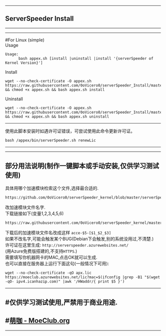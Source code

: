 -----------------------------   
##  ServerSpeeder Install     
-----------------------------      
----------------------------- 
#For Linux (simple)   
Usage    
```
Usage:     
      bash appex.sh [install |uninstall |install '{serverSpeeder of Kernel Version}']     
```
Install
```
wget --no-check-certificate -O appex.sh https://raw.githubusercontent.com/0oVicero0/serverSpeeder_Install/master/appex.sh && chmod +x appex.sh && bash appex.sh install

```    
Uninstall    
```
wget --no-check-certificate -O appex.sh https://raw.githubusercontent.com/0oVicero0/serverSpeeder_Install/master/appex.sh && chmod +x appex.sh && bash appex.sh uninstall

```  
-----------------------------     
使用此脚本安装时如遇许可证错误，可尝试使用此命令更新许可证。
```    
bash /appex/bin/serverSpeeder.sh renewLic
```

-----------------------------
-----------------------------    
部分用法说明(制作一键脚本或手动安装,仅供学习测试使用)
-----------------------------
具体用哪个加速模块检索这个文件,选择最合适的.         
```
https://github.com/0oVicero0/serverSpeeder_kernel/blob/master/serverSpeeder.txt
```
改加速模块文件名字.       
下载链接如下(变量$1,$2,$3,$4,$5,$6)   
```
https://raw.githubusercontent.com/0oVicero0/serverSpeeder_kernel/master/$1/$2/$3/$4/$5/$6
```
下载后的加速模块文件名改成这样  ```acce-$5-[$1_$2_$3]```            
如果不改名字,可能会触发某个BUG(Debian下会触发,别的系统没用过,不清楚.)           
许可证在这里生成: ```http://serverspeeder.azurewebsites.net/```             
(用Azure免费版搭建的,不支持```HTTPS```.)          
需要填写你机器网卡的MAC,点击OK就可以生成.                 
也可以直接在服务器上运行下面这句(一般情况下可用):      
```
wget --no-check-certificate -qO apx.lic https://moeclub.azurewebsites.net/lic?mac=$(ifconfig |grep -B1 "$(wget -qO- ipv4.icanhazip.com)" |awk '/HWaddr/{ print $5 }')

```     
-----------------------------    
#仅供学习测试使用,严禁用于商业用途.
-----------------------------
#[萌咖 - MoeClub.org](https://MoeClub.org)    
-----------------------------      
-----------------------------   

